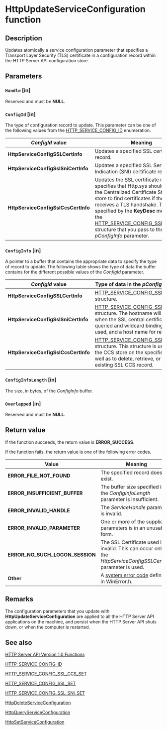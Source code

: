 # HttpUpdateServiceConfiguration function

## Description

Updates atomically a service configuration parameter that specifies a Transport Layer Security (TLS) certificate in a configuration record within the HTTP Server API configuration store.

## Parameters

### `Handle` [in]

Reserved and must be **NULL**.

### `ConfigId` [in]

The type of configuration record to update. This parameter can be one of the following values from the [HTTP_SERVICE_CONFIG_ID](https://learn.microsoft.com/windows/desktop/api/http/ne-http-http_service_config_id) enumeration.

| *ConfigId* value | Meaning |
| --- | --- |
| **HttpServiceConfigSSLCertInfo** | Updates a specified SSL certificate record. |
| **HttpServiceConfigSslSniCertInfo** | Updates a specified SSL Server Name Indication (SNI) certificate record. |
| **HttpServiceConfigSslCcsCertInfo** | Updates the SSL certificate record that specifies that Http.sys should consult the Centralized Certificate Store (CCS) store to find certificates if the port receives a TLS handshake. The port is specified by the **KeyDesc** member of the [HTTP_SERVICE_CONFIG_SSL_CCS_SET](https://learn.microsoft.com/windows/desktop/api/http/ns-http-http_service_config_ssl_ccs_set) structure that you pass to the *pConfigInfo* parameter. |

### `ConfigInfo` [in]

A pointer to a buffer that contains the appropriate data to specify the type of record to update. The following table shows the type of data the buffer contains for the different possible values of the *ConfigId* parameter.

| *ConfigId* value | Type of data in the *pConfigInfo* buffer |
| --- | --- |
| **HttpServiceConfigSSLCertInfo** | [HTTP_SERVICE_CONFIG_SSL_SET](https://learn.microsoft.com/windows/desktop/api/http/ns-http-http_service_config_ssl_set) structure. |
| **HttpServiceConfigSslSniCertInfo** | [HTTP_SERVICE_CONFIG_SSL_SNI_SET](https://learn.microsoft.com/windows/desktop/api/http/ns-http-http_service_config_ssl_sni_set) structure. The hostname will be "*" when the SSL central certificate store is queried and wildcard bindings are used, and a host name for regular SNI. |
| ****HttpServiceConfigSslCcsCertInfo**** | [HTTP_SERVICE_CONFIG_SSL_CCS_SET](https://learn.microsoft.com/windows/desktop/api/http/ns-http-http_service_config_ssl_ccs_set) structure. This structure is used to add the CCS store on the specified port, as well as to delete, retrieve, or update an existing SSL CCS record. |

### `ConfigInfoLength` [in]

The size, in bytes, of the *ConfigInfo* buffer.

### `Overlapped` [in]

Reserved and must be **NULL**.

## Return value

If the function succeeds, the return value is **ERROR_SUCCESS**.

If the function fails, the return value is one of the following error codes.

| Value | Meaning |
| --- | --- |
| **ERROR_FILE_NOT_FOUND** | The specified record does not exist. |
| **ERROR_INSUFFICIENT_BUFFER** | The buffer size specified in the *ConfigInfoLength* parameter is insufficient. |
| **ERROR_INVALID_HANDLE** | The *ServiceHandle* parameter is invalid. |
| **ERROR_INVALID_PARAMETER** | One or more of the supplied parameters is in an unusable form. |
| **ERROR_NO_SUCH_LOGON_SESSION** | The SSL Certificate used is invalid. This can occur only if the *HttpServiceConfigSSLCertInfo* parameter is used. |
| **Other** | A [system error code](https://learn.microsoft.com/windows/desktop/Debug/system-error-codes) defined in WinError.h. |

## Remarks

The configuration parameters that you update with **HttpUpdateServiceConfiguration** are applied to all the HTTP Server API applications on the machine, and persist when the HTTP Server API shuts down, or when the computer is restarted.

## See also

[HTTP Server API Version 1.0 Functions](https://learn.microsoft.com/windows/desktop/Http/http-server-api-version-1-0-functions)

[HTTP_SERVICE_CONFIG_ID](https://learn.microsoft.com/windows/desktop/api/http/ne-http-http_service_config_id)

[HTTP_SERVICE_CONFIG_SSL_CCS_SET](https://learn.microsoft.com/windows/desktop/api/http/ns-http-http_service_config_ssl_ccs_set)

[HTTP_SERVICE_CONFIG_SSL_SET](https://learn.microsoft.com/windows/desktop/api/http/ns-http-http_service_config_ssl_set)

[HTTP_SERVICE_CONFIG_SSL_SNI_SET](https://learn.microsoft.com/windows/desktop/api/http/ns-http-http_service_config_ssl_sni_set)

[HttpDeleteServiceConfiguration](https://learn.microsoft.com/windows/desktop/api/http/nf-http-httpdeleteserviceconfiguration)

[HttpQueryServiceConfiguration](https://learn.microsoft.com/windows/desktop/api/http/nf-http-httpqueryserviceconfiguration)

[HttpSetServiceConfiguration](https://learn.microsoft.com/windows/desktop/api/http/nf-http-httpsetserviceconfiguration)